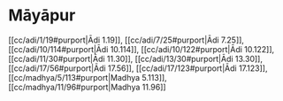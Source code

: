 # Māyāpur

[[cc/adi/1/19#purport|Ādi 1.19]], [[cc/adi/7/25#purport|Ādi 7.25]], [[cc/adi/10/114#purport|Ādi 10.114]], [[cc/adi/10/122#purport|Ādi 10.122]], [[cc/adi/11/30#purport|Ādi 11.30]], [[cc/adi/13/30#purport|Ādi 13.30]], [[cc/adi/17/56#purport|Ādi 17.56]], [[cc/adi/17/123#purport|Ādi 17.123]], [[cc/madhya/5/113#purport|Madhya 5.113]], [[cc/madhya/11/96#purport|Madhya 11.96]]


